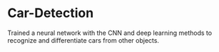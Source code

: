 # Car-Detection
Trained a neural network with the CNN and deep learning methods to recognize and differentiate cars from other objects.
